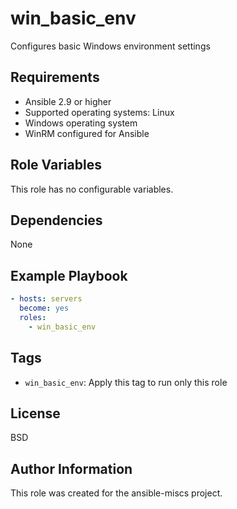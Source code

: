 win_basic_env
=========

Configures basic Windows environment settings

Requirements
------------

- Ansible 2.9 or higher
- Supported operating systems: Linux
- Windows operating system
- WinRM configured for Ansible

Role Variables
--------------

This role has no configurable variables.

Dependencies
------------

None

Example Playbook
----------------

```yaml
- hosts: servers
  become: yes
  roles:
    - win_basic_env
```

Tags
----

- `win_basic_env`: Apply this tag to run only this role

License
-------

BSD

Author Information
------------------

This role was created for the ansible-miscs project.
